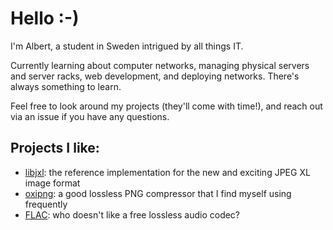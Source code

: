 # Hello :-)
I'm Albert, a student in Sweden intrigued by all things IT.

Currently learning about computer networks, managing physical servers and server racks, web development, and deploying networks. There's always something to learn.

Feel free to look around my projects (they'll come with time!), and reach out via an issue if you have any questions.

## Projects I like:
- [libjxl](https://github.com/libjxl/libjxl): the reference implementation for the new and exciting JPEG XL image format
- [oxipng](https://github.com/shssoichiro/oxipng): a good lossless PNG compressor that I find myself using frequently
- [FLAC](https://github.com/xiph/flac): who doesn't like a free lossless audio codec?
